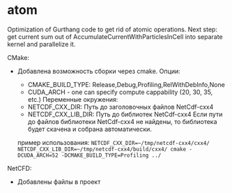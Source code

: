 # atom
Optimization of Gurthang code to get rid of atomic operations. Next step: get current sum out of AccumulateCurrentWithParticlesInCell into separate kernel and parallelize it.

CMake:
* Добавлена возможность сборки через cmake.
  Опции:
  	* CMAKE\_BUILD\_TYPE: Release,Debug,Profiling,RelWithDebInfo,None
	* CUDA\_ARCH - one can specify compute cappability (20, 30, 35, etc.)
  Переменные окружения:
  	* NETCDF\_CXX\_DIR: Путь до заголовочных файлов NetCdf-cxx4
	* NETCDF\_CXX\_LIB\_DIR: Путь до библиотек NetCdf-cxx4
  Если пути до файлов библиотеки NetCdf-cxx4 не найдены, то библиотека будет скачена и собрана автоматически.

  пример использования:
  	`NETCDF_CXX_DIR=~/tmp/netcdf-cxx4/cxx4/ NETCDF_CXX_LIB_DIR=~/tmp/netcdf-cxx4/build/cxx4/ cmake -DCUDA_ARCH=52 -DCMAKE_BUILD_TYPE=Profiling ../`

NetCFD:
* Добавлены файлы в проект
